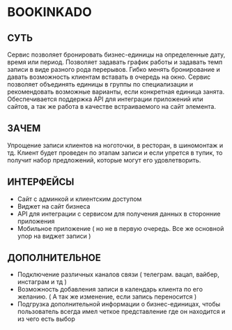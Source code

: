 # BOOKINKADO

## СУТЬ

Сервис позволяет бронировать бизнес-единицы на определенные дату, время или период.
Позволяет задавать график работы и задавать темп записи в виде разного рода перерывов.
Гибко менять бронирование и давать возможность клиентам вставать в очередь на окно.
Сервис позволяет объединять единицы в группы по специализации и рекомендовать возможные варианты, если конкретная единица занята.
Обеспечивается поддержка API для интеграции приложений или сайтов, а так же работа в качестве встраиваемого на сайт элемента.

## ЗАЧЕМ

Упрощение записи клиентов на ноготочки, в ресторан, в шиномонтаж и тд. Клиент будет проведен по этапам записи и если упрется в тупик, то получит набор предложений, которые могут его удовлетворить.

## ИНТЕРФЕЙСЫ

- Сайт с админкой и клиентским доступом
- Виджет на сайт бизнеса
- API для интеграции с сервисом для получения данных в сторонние приложения
- Мобильное приложение ( но не в первую очередь. Все же основной упор на виджет записи )

## ДОПОЛНИТЕЛЬНОЕ

- Подключение различных каналов связи ( телеграм. вацап, вайбер, инстаграм и тд )
- Возможность добавления записи в календарь клиента по его желанию. ( А так же изменение, если запись переносится )
- Подгрузка дополнительной информации о бизнес-единицах, чтобы пользователь всегда имел четкое представление где он находится и из чего есть выбор
